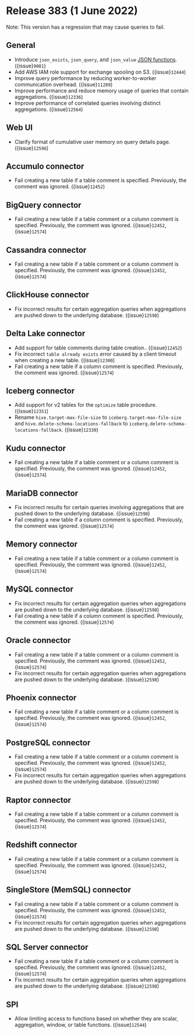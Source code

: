 # Release 383 (1 June 2022)

Note: This version has a regression that may cause queries to fail.

## General

* Introduce `json_exists`, `json_query`, and `json_value` [JSON functions](/functions/json). ({issue}`9081`)
* Add AWS IAM role support for exchange spooling on S3. ({issue}`12444`)
* Improve query performance by reducing worker-to-worker communication overhead. ({issue}`11289`)
* Improve performance and reduce memory usage of queries that contain aggregations. ({issue}`12336`)
* Improve performance of correlated queries involving distinct aggregations. ({issue}`12564`)

## Web UI

* Clarify format of cumulative user memory on query details page. ({issue}`12596`)

## Accumulo connector

* Fail creating a new table if a table comment is specified. Previously, the
  comment was ignored. ({issue}`12452`)

## BigQuery connector

* Fail creating a new table if a table comment or a column comment is specified.
  Previously, the comment was ignored. ({issue}`12452`, {issue}`12574`)

## Cassandra connector

* Fail creating a new table if a table comment or a column comment is specified.
  Previously, the comment was ignored. ({issue}`12452`, {issue}`12574`)

## ClickHouse connector

* Fix incorrect results for certain aggregation queries when aggregations are
  pushed down to the underlying database. ({issue}`12598`)

## Delta Lake connector

* Add support for table comments during table creation.. ({issue}`12452`)
* Fix incorrect `table already exists` error caused by a client timeout when
  creating a new table. ({issue}`12300`)
* Fail creating a new table if a column comment is specified. Previously, the
  comment was ignored. ({issue}`12574`)

## Iceberg connector

* Add support for v2 tables for the `optimize` table procedure. ({issue}`12351`)
* Rename `hive.target-max-file-size` to `iceberg.target-max-file-size` and
  `hive.delete-schema-locations-fallback` to `iceberg.delete-schema-locations-fallback`. ({issue}`12330`)

## Kudu connector

* Fail creating a new table if a table comment or a column comment is specified.
  Previously, the comment was ignored. ({issue}`12452`, {issue}`12574`)

## MariaDB connector

* Fix incorrect results for certain queries involving aggregations that are
  pushed down to the underlying database. ({issue}`12598`)
* Fail creating a new table if a column comment is specified. Previously, the
  comment was ignored. ({issue}`12574`)

## Memory connector

* Fail creating a new table if a table comment or a column comment is specified.
  Previously, the comment was ignored. ({issue}`12452`, {issue}`12574`)

## MySQL connector

* Fix incorrect results for certain aggregation queries when aggregations are
  pushed down to the underlying database. ({issue}`12598`)
* Fail creating a new table if a column comment is specified. Previously, the
  comment was ignored. ({issue}`12574`)

## Oracle connector

* Fail creating a new table if a table comment or a column comment is specified.
  Previously, the comment was ignored. ({issue}`12452`, {issue}`12574`)
* Fix incorrect results for certain aggregation queries when aggregations are
  pushed down to the underlying database. ({issue}`12598`)

## Phoenix connector

* Fail creating a new table if a table comment or a column comment is specified.
  Previously, the comment was ignored. ({issue}`12452`, {issue}`12574`)

## PostgreSQL connector

* Fail creating a new table if a table comment or a column comment is specified.
  Previously, the comment was ignored. ({issue}`12452`, {issue}`12574`)
* Fix incorrect results for certain aggregation queries when aggregations are
  pushed down to the underlying database. ({issue}`12598`)

## Raptor connector

* Fail creating a new table if a table comment or a column comment is specified.
  Previously, the comment was ignored. ({issue}`12452`, {issue}`12574`)

## Redshift connector

* Fail creating a new table if a table comment or a column comment is specified.
  Previously, the comment was ignored. ({issue}`12452`, {issue}`12574`)

## SingleStore (MemSQL) connector

* Fail creating a new table if a table comment or a column comment is specified.
  Previously, the comment was ignored. ({issue}`12452`, {issue}`12574`)
* Fix incorrect results for certain aggregation queries when aggregations are
  pushed down to the underlying database. ({issue}`12598`)

## SQL Server connector

* Fail creating a new table if a table comment or a column comment is specified.
  Previously, the comment was ignored. ({issue}`12452`, {issue}`12574`)
* Fix incorrect results for certain aggregation queries when aggregations are
  pushed down to the underlying database. ({issue}`12598`)

## SPI

* Allow limiting access to functions based on whether they are scalar,
  aggregation, window, or table functions. ({issue}`12544`)
